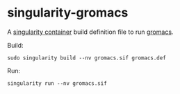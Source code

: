 # singularity-gromacs

A [singularity container](https://github.com/sylabs/singularity) build definition file to run [gromacs](https://www.gromacs.org/). 

Build:

`sudo singularity build --nv gromacs.sif gromacs.def`

Run:

`singularity run --nv gromacs.sif`

